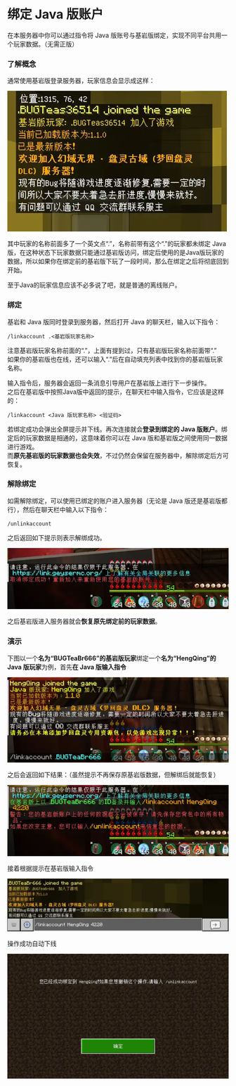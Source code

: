 # 绑定 Java 版账户
在本服务器中你可以通过指令将 Java 版账号与基岩版绑定，实现不同平台共用一个玩家数据。（无需正版）

### 了解概念

通常使用基岩版登录服务器，玩家信息会显示成这样：

![](./linkaccount/regularBE_big.webp)

其中玩家的名称前面多了一个英文点“.”，名称前带有这个“.”的玩家都未绑定 Java 版，在这种状态下玩家数据只能通过基岩版访问，绑定后使用的是Java版玩家的数据，所以如果你在绑定前的基岩版下玩了一段时间，那么在绑定之后将彻底回到开始。

至于Java的玩家信息应该不必多说了吧，就是普通的离线账户。

### 绑定

基岩和 Java 版同时登录到服务器，然后打开 Java 的聊天栏，输入以下指令：
```
/linkaccount .<基岩版玩家名称>
```
注意基岩版玩家名称前面的“.”，上面有提到过，只有基岩版玩家名称前面带“.”\
如果你的基岩版也在线，还可以输入“.”后在自动填充列表中找到你的基岩版玩家名称。

输入指令后，服务器会返回一条消息引导用户在基岩版上进行下一步操作。\
之后在基岩版中按照Java版中返回的提示，在聊天栏中输入指令，它应该是这样的：

```
/linkaccount <Java 版玩家名称> <验证码>
```
若绑定成功会弹出全屏提示并下线。再次连接就会**登录到绑定的 Java 版账户**。绑定后的玩家数据是相通的，这意味着你可以在 Java 版和基岩版之间使用同一数据进行游戏。\
而**原先基岩版的玩家数据也会失效**，不过仍然会保留在服务器中，解除绑定后方可恢复。

### 解除绑定

如需解除绑定，可以使用已绑定的账户进入服务器（无论是 Java 版还是基岩版都行），然后在聊天栏中输入以下指令：
```
/unlinkaccount
```
之后返回如下提示则表示解绑成功。

![](./linkaccount/disconJE_big.webp)

之后基岩版进入服务器就会**恢复原先绑定前的玩家数据**。

### 演示

下图以一个**名为“BUGTeaBr666”的基岩版玩家**绑定一个**名为“HengQing”的 Java 版玩家**为例，首先**在 Java 版输入指令**

![](./linkaccount/pairingJE_big.webp)

之后会返回如下结果：（虽然提示不再保存原基岩版数据，但解绑后就能恢复）

![](./linkaccount/pairmiddle_big.webp)

接着根据提示在基岩版输入指令

![](./linkaccount/pairingBE_big.webp)

操作成功自动下线

![](./linkaccount/pairdone.webp)